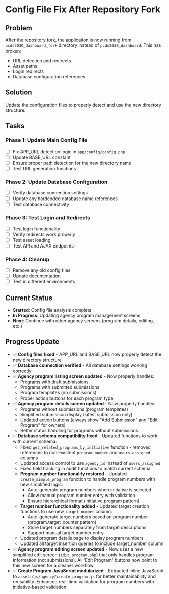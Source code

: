 # Config File Fix After Repository Fork

## Problem
After the repository fork, the application is now running from `pcds2030_dashboard_fork` directory instead of `pcds2030_dashboard`. This has broken:
- URL detection and redirects
- Asset paths
- Login redirects
- Database configuration references

## Solution
Update the configuration files to properly detect and use the new directory structure.

## Tasks

### Phase 1: Update Main Config File
- [ ] Fix APP_URL detection logic in `app/config/config.php`
- [ ] Update BASE_URL constant
- [ ] Ensure proper path detection for the new directory name
- [ ] Test URL generation functions

### Phase 2: Update Database Configuration
- [ ] Verify database connection settings
- [ ] Update any hardcoded database name references
- [ ] Test database connectivity

### Phase 3: Test Login and Redirects
- [ ] Test login functionality
- [ ] Verify redirects work properly
- [ ] Test asset loading
- [ ] Test API and AJAX endpoints

### Phase 4: Cleanup
- [ ] Remove any old config files
- [ ] Update documentation
- [ ] Test in different environments

## Current Status
- **Started**: Config file analysis complete
- **In Progress**: Updating agency program management screens
- **Next**: Continue with other agency screens (program details, editing, etc.)

## Progress Update
- ✅ **Config files fixed** - APP_URL and BASE_URL now properly detect the new directory structure
- ✅ **Database connection verified** - All database settings working correctly
- ✅ **Agency program listing screen updated** - Now properly handles:
  - Programs with draft submissions
  - Programs with submitted submissions  
  - Program templates (no submissions)
  - Proper action buttons for each program type
- ✅ **Agency program details screen updated** - Now properly handles:
  - Programs without submissions (program templates)
  - Simplified submission display (latest submission only)
  - Updated action buttons (always show "Add Submission" and "Edit Program" for owners)
  - Better status handling for programs without submissions
- ✅ **Database schema compatibility fixed** - Updated functions to work with current schema:
  - Fixed `get_related_programs_by_initiative` function - removed references to non-existent `program_number` and `users_assigned` columns
  - Updated access control to use `agency_id` instead of `users_assigned`
  - Fixed field tracking in audit functions to match current schema
  - **Program number functionality restored** - Updated `create_simple_program` function to handle program numbers with new simplified logic:
    - Auto-generate program numbers when initiative is selected
    - Allow manual program number entry with validation
    - Ensure hierarchical format (initiative.program pattern)
  - **Target number functionality added** - Updated target creation functions to use new `target_number` column:
    - Auto-generate target numbers based on program number (program.target_counter pattern)
    - Store target numbers separately from target descriptions
    - Support manual target number entry
  - Updated program details page to display program numbers
  - Updated all target insertion queries to include target_number column 
- ✅ **Agency program editing screen updated** - Now uses a new simplified edit screen (`edit_program.php`) that only handles program information (not submissions). All 'Edit Program' buttons now point to this new screen for a cleaner workflow.
- ✅ **Create Program JavaScript modularized** - Extracted inline JavaScript to `assets/js/agency/create_program.js` for better maintainability and reusability. Enhanced real-time validation for program numbers with initiative-based validation. 